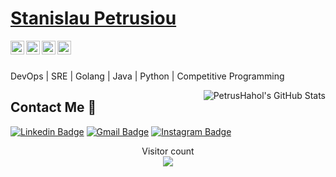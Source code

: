  # <a href="https://www.linkedin.com/in/petrusioustanislau/">Stanislau Petrusiou</a>
 
<a href="https://www.linkedin.com/in/petrusioustanislau">
  <img align="left" alt="Stanislau's LinkedIn" width="22px" src="https://cdn.jsdelivr.net/npm/simple-icons@v3/icons/linkedin.svg" />
</a>
<a href="https://github.com/PetrusHahol">
  <img align="left" alt="Stanislau's Github" width="22px" src="https://cdn.jsdelivr.net/npm/simple-icons@v3/icons/github.svg" />
</a>
<a href="https://instagram.com/_pet1us_">
  <img align="left" alt="Stanislau's Instagram" width="22px" src="https://cdn.jsdelivr.net/npm/simple-icons@v3/icons/instagram.svg" />
</a>
<a href="https://www.facebook.com/pet1us">
  <img align="left" alt="Stanislau's Facebook" width="22px" src="https://cdn.jsdelivr.net/npm/simple-icons@v3/icons/facebook.svg" />
</a>

<br/>
<br/>

DevOps | SRE | Golang | Java | Python | Competitive Programming

<img align= "right" src="https://github-readme-stats.vercel.app/api?username=PetrusHahol&&show_icons=true&theme=radical&line_height=40&v=5" alt="PetrusHahol's GitHub Stats" />

##  Contact Me :speech_balloon:
[![Linkedin Badge](https://img.shields.io/badge/-petrusioustanislau-blue?style=flat-square&logo=Linkedin&logoColor=white&link=https://www.linkedin.com/in/petrusioustanislau/)](https://www.linkedin.com/in/petrusioustanislau/) [![Gmail Badge](https://img.shields.io/badge/-petius96@gmail.com-c14438?style=flat-square&logo=Gmail&logoColor=white&link=mailto:petius96@gmail.com)](mailto:petius96@gmail.com) [![Instagram Badge](https://img.shields.io/badge/-@_pet1us_-e4405f?style=flat-square&labelColor=f94877&logo=instagram&logoColor=white&link=https://www.instagram.com/_pet1us_/)](https://www.instagram.com/_pet1us_/)


<p align="center"> 
  Visitor count<br>
  <img src="https://profile-counter.glitch.me/PetrusHahol/count.svg" />
</p>

